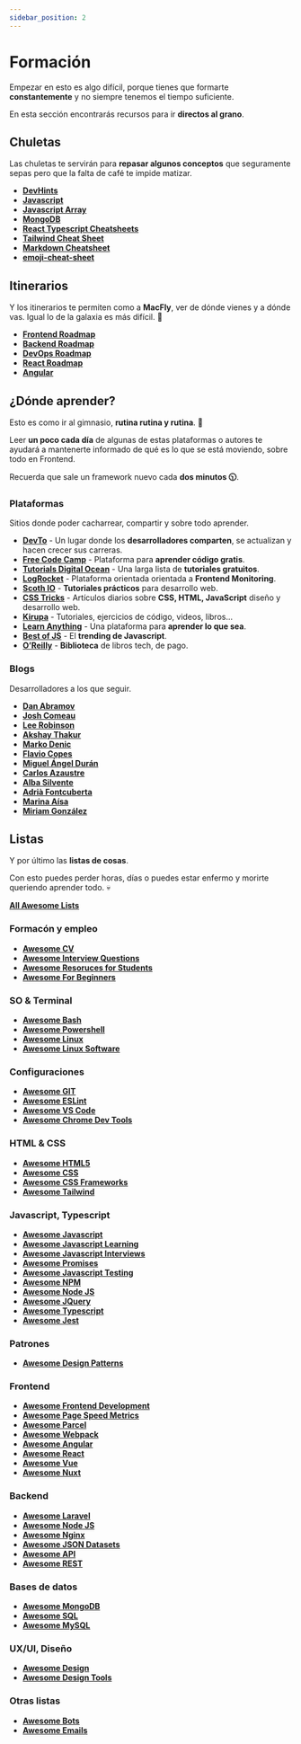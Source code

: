 ```yaml
---
sidebar_position: 2
---
```


# Formación

Empezar en esto es algo difícil, porque tienes que formarte **constantemente** y no siempre tenemos el tiempo suficiente.

En esta sección encontrarás recursos para ir **directos al grano**.

## Chuletas

Las chuletas te servirán para **repasar algunos conceptos** que seguramente sepas pero que la falta de café te impide matizar.

- **[DevHints](https://devhints.io/)**
- **<a href="/chuletas/javascript" target="_blank" rel="noopener noreferrer">Javascript</a>**
- **<a href="/chuletas/javascript-array" target="_blank" rel="noopener noreferrer">Javascript Array</a>**
- **<a href="/chuletas/mongo" target="_blank" rel="noopener noreferrer">MongoDB</a>**
- **[React Typescript Cheatsheets](https://react-typescript-cheatsheet.netlify.app/)**
- **[Tailwind Cheat Sheet](https://nerdcave.com/tailwind-cheat-sheet)**
- **[Markdown Cheatsheet](https://github.com/adam-p/markdown-here/wiki/Markdown-Cheatsheet)**
- **[emoji-cheat-sheet](https://github.com/ikatyang/emoji-cheat-sheet)**

## Itinerarios

Y los itinerarios te permiten como a **MacFly**, ver de dónde vienes y a dónde vas. Igual lo de la galaxia es más difícil. 👾

- **[Frontend Roadmap](https://roadmap.sh/frontend)**
- **[Backend Roadmap](https://roadmap.sh/backend)**
- **[DevOps Roadmap](https://roadmap.sh/devops)**
- **[React Roadmap](https://roadmap.sh/react)**
- **[Angular](https://roadmap.sh/react/angular)**

## ¿Dónde aprender?

Esto es como ir al gimnasio, **rutina rutina y rutina**. 💪

Leer **un poco cada día** de algunas de estas plataformas o autores te ayudará a mantenerte informado de qué es lo que se está moviendo, sobre todo en Frontend.

Recuerda que sale un framework nuevo cada **dos minutos 🕥**.

### Plataformas

Sitios donde poder cacharrear, compartir y sobre todo aprender.

- **[DevTo](https://dev.to/)** - Un lugar donde los **desarrolladores comparten**, se actualizan y hacen crecer sus carreras.
- **[Free Code Camp](https://www.freecodecamp.org/news/tag/web-development/)** - Plataforma para **aprender código gratis**.
- **[Tutorials Digital Ocean](https://www.digitalocean.com/community/tutorials)** - Una larga lista de **tutoriales gratuitos**.
- **[LogRocket](https://blog.logrocket.com/)** - Plataforma orientada orientada a **Frontend Monitoring**.
- **[Scoth IO](https://scotch.io/)** - **Tutoriales prácticos** para desarrollo web.
- **[CSS Tricks](https://css-tricks.com/)** - Artículos diarios sobre **CSS, HTML, JavaScript** diseño y desarrollo web.
- **[Kirupa](https://www.kirupa.com/)** - Tutoriales, ejercicios de código, videos, libros...
- **[Learn Anything](https://learn-anything.xyz/)** - Una plataforma para **aprender lo que sea**.
- **[Best of JS](https://bestofjs.org/)** - El **trending de Javascript**.
- **[O’Reilly](https://learning.oreilly.com/home/)** - **Biblioteca** de libros tech, de pago.

### Blogs

Desarrolladores a los que seguir.

- **[Dan Abramov](https://overreacted.io/)**
- **[Josh Comeau](https://www.joshwcomeau.com/)**
- **[Lee Robinson](https://leerob.io/blog)**
- **[Akshay Thakur](https://www.akshay.rocks/)**
- **[Marko Denic](https://markodenic.com/blog/)**
- **[Flavio Copes](https://flaviocopes.com/)**
- **[Miguel Ángel Durán](https://midu.dev/)**
- **[Carlos Azaustre](https://carlosazaustre.es/)**
- **[Alba Silvente](https://www.dawntraoz.com/)**
- **[Adrià Fontcuberta](https://afontcu.dev/)**
- **[Marina Aísa](https://marinaaisa.com/es/)**
- **[Miriam González](https://miriamgonzalez.dev/)**

## Listas

Y por último las **listas de cosas**.

Con esto puedes perder horas, días o puedes estar enfermo y morirte queriendo aprender todo. 💀

**[All Awesome Lists](https://github.com/sindresorhus/awesome)**

### Formacón y empleo

- **[Awesome CV](https://github.com/posquit0/Awesome-CV)**
- **[Awesome Interview Questions](https://github.com/MaximAbramchuck/awesome-interview-questions)**
- **[Awesome Resoruces for Students](https://github.com/dipakkr/A-to-Z-Resources-for-Students)**
- **[Awesome For Beginners](https://github.com/MunGell/awesome-for-beginners)**

### SO & Terminal

- **[Awesome Bash](https://github.com/awesome-lists/awesome-bash)**
- **[Awesome Powershell](https://github.com/janikvonrotz/awesome-powershell)**
- **[Awesome Linux](https://github.com/aleksandar-todorovic/awesome-linux)**
- **[Awesome Linux Software](https://github.com/luong-komorebi/Awesome-Linux-Software)**

### Configuraciones

- **[Awesome GIT](https://github.com/dictcp/awesome-git)**
- **[Awesome ESLint](https://github.com/dustinspecker/awesome-eslint)**
- **[Awesome VS Code](https://github.com/viatsko/awesome-vscode)**
- **[Awesome Chrome Dev Tools](https://github.com/ChromeDevTools/awesome-chrome-devtools)**

### HTML & CSS

- **[Awesome HTML5](https://github.com/diegocard/awesome-html5)**
- **[Awesome CSS](https://github.com/awesome-css-group/awesome-css)**
- **[Awesome CSS Frameworks](https://github.com/troxler/awesome-css-frameworks)**
- **[Awesome Tailwind](https://github.com/aniftyco/awesome-tailwindcss)**

### Javascript, Typescript

- **[Awesome Javascript](https://github.com/sorrycc/awesome-javascript)**
- **[Awesome Javascript Learning](https://github.com/micromata/awesome-javascript-learning)**
- **[Awesome Javascript Interviews](https://github.com/rohan-paul/Awesome-JavaScript-Interviews)**
- **[Awesome Promises](https://github.com/wbinnssmith/awesome-promises)**
- **[Awesome Javascript Testing](https://github.com/MarcL/awesome-javascript-testing)**
- **[Awesome NPM](https://github.com/sindresorhus/awesome-npm)**
- **[Awesome Node JS](https://github.com/sindresorhus/awesome-nodejs)**
- **[Awesome JQuery](https://github.com/petk/awesome-jquery)**
- **[Awesome Typescript](https://github.com/dzharii/awesome-typescript)**
- **[Awesome Jest](https://github.com/jest-community/awesome-jest)**

### Patrones

- **[Awesome Design Patterns](https://github.com/DovAmir/awesome-design-patterns)**

### Frontend

- **[Awesome Frontend Development](https://github.com/dypsilon/frontend-dev-bookmarks)**
- **[Awesome Page Speed Metrics](https://github.com/csabapalfi/awesome-pagespeed-metrics)**
- **[Awesome Parcel](https://github.com/parcel-bundler/awesome-parcel)**
- **[Awesome Webpack](https://github.com/webpack-contrib/awesome-webpack)**
- **[Awesome Angular](https://github.com/PatrickJS/awesome-angular)**
- **[Awesome React](https://github.com/enaqx/awesome-react)**
- **[Awesome Vue](https://github.com/vuejs/awesome-vue)**
- **[Awesome Nuxt](https://github.com/nuxt-community/awesome-nuxt)**

### Backend

- **[Awesome Laravel](https://github.com/chiraggude/awesome-laravel)**
- **[Awesome Node JS](https://github.com/sindresorhus/awesome-nodejs)**
- **[Awesome Nginx](https://github.com/fcambus/nginx-resources)**
- **[Awesome JSON Datasets](https://github.com/jdorfman/awesome-json-datasets)**
- **[Awesome API](https://github.com/TonnyL/Awesome_APIs)**
- **[Awesome REST](https://github.com/marmelab/awesome-rest)**

### Bases de datos

- **[Awesome MongoDB](https://github.com/ramnes/awesome-mongodb)**
- **[Awesome SQL](https://github.com/danhuss/awesome-sql)**
- **[Awesome MySQL](https://github.com/shlomi-noach/awesome-mysql)**

### UX/UI, Diseño

- **[Awesome Design](https://github.com/gztchan/awesome-design)**
- **[Awesome Design Tools](https://github.com/goabstract/Awesome-Design-Tools)**

### Otras listas

- **[Awesome Bots](https://github.com/invocable/awesome-bots)**
- **[Awesome Emails](https://github.com/jonathandion/awesome-emails)**
